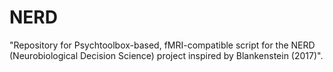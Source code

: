 # NERD
"Repository for Psychtoolbox-based, fMRI-compatible script for the NERD (Neurobiological Decision Science) project inspired by Blankenstein (2017)".
